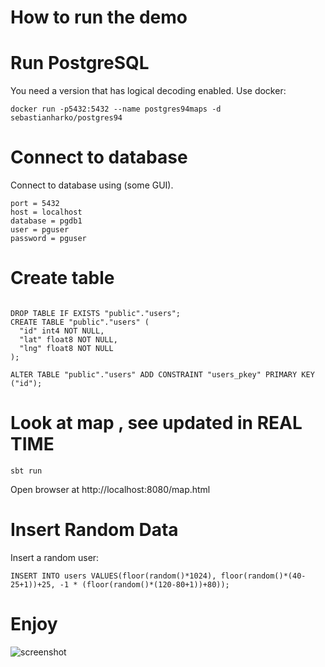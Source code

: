# How to run the demo

# Run PostgreSQL

You need a version that has logical decoding enabled. 
Use docker: 
```
docker run -p5432:5432 --name postgres94maps -d sebastianharko/postgres94
```

# Connect to database

Connect to database using (some GUI).
```
port = 5432
host = localhost
database = pgdb1
user = pguser
password = pguser
```

# Create table

```

DROP TABLE IF EXISTS "public"."users";
CREATE TABLE "public"."users" (
  "id" int4 NOT NULL,
  "lat" float8 NOT NULL,
  "lng" float8 NOT NULL
);

ALTER TABLE "public"."users" ADD CONSTRAINT "users_pkey" PRIMARY KEY ("id");
```


# Look at map , see updated in REAL TIME
```
sbt run
```

Open browser at http://localhost:8080/map.html

# Insert Random Data

Insert a random user:
```
INSERT INTO users VALUES(floor(random()*1024), floor(random()*(40-25+1))+25, -1 * (floor(random()*(120-80+1))+80));
```

# Enjoy

![screenshot](screenshot.png "Screenshot")
